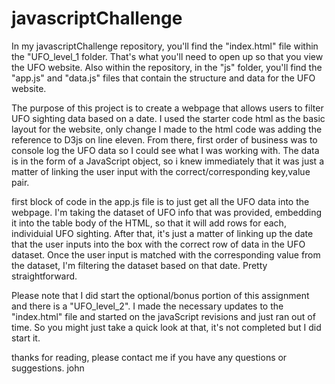 # javascriptChallenge

In my javascriptChallenge repository, you'll find the "index.html" file within the "UFO_level_1 folder.  That's what you'll need to open up so that you view the UFO website.  Also within the repository, in the "js" folder, you'll find the "app.js" and "data.js" files that contain the structure and data for the UFO website.

The purpose of this project is to create a webpage that allows users to filter UFO sighting data based on a date.  I used the starter code html as the basic layout for the website, only change I made to the html code was adding the reference to D3js on line eleven.  From there, first order of business was to console log the UFO data so I could see what I was working with.  The data is in the form of a JavaScript object, so i knew immediately that it was just a matter of linking the user input with the correct/corresponding key,value pair.

first block of code in the app.js file is to just get all the UFO data into the webpage.  I'm taking the dataset of UFO info that was provided, embedding it into the table body of the HTML, so that it will add rows for each, individuial UFO sighting.  After that, it's just a matter of linking up the date that the user inputs into the box with the correct row of data in the UFO dataset.  Once the user input is matched with the corresponding value from the dataset, I'm filtering the dataset based on that date.  Pretty straightforward.

Please note that I did start the optional/bonus portion of this assignment and there is a "UFO_level_2".  I made the necessary updates to the "index.html" file and started on the javaScript revisions and just ran out of time.  So you might just take a quick look at that, it's not completed but I did start it.

thanks for reading, please contact me if you have any questions or suggestions.
john